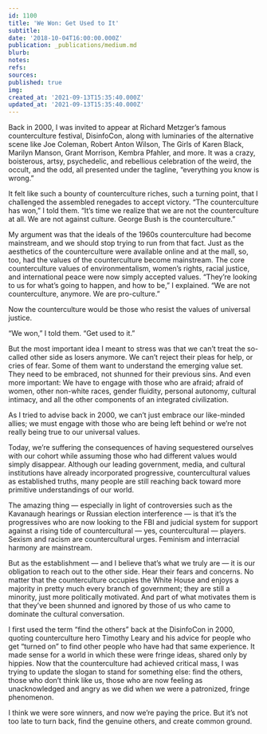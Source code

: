 ```yaml
---
id: 1100
title: 'We Won: Get Used to It'
subtitle: 
date: '2018-10-04T16:00:00.000Z'
publication: _publications/medium.md
blurb: 
notes: 
refs: 
sources: 
published: true
img: 
created_at: '2021-09-13T15:35:40.000Z'
updated_at: '2021-09-13T15:35:40.000Z'
---
```

Back in 2000, I was invited to appear at Richard Metzger’s famous counterculture festival, DisinfoCon, along with luminaries of the alternative scene like Joe Coleman, Robert Anton Wilson, The Girls of Karen Black, Marilyn Manson, Grant Morrison, Kembra Pfahler, and more. It was a crazy, boisterous, artsy, psychedelic, and rebellious celebration of the weird, the occult, and the odd, all presented under the tagline, “everything you know is wrong.”

It felt like such a bounty of counterculture riches, such a turning point, that I challenged the assembled renegades to accept victory. “The counterculture has won,” I told them. “It’s time we realize that we are not the counterculture at all. We are not against culture. George Bush is the counterculture.”

My argument was that the ideals of the 1960s counterculture had become mainstream, and we should stop trying to run from that fact. Just as the aesthetics of the counterculture were available online and at the mall, so, too, had the values of the counterculture become mainstream. The core counterculture values of environmentalism, women’s rights, racial justice, and international peace were now simply accepted values.
“They’re looking to us for what’s going to happen, and how to be,” I explained. “We are not counterculture, anymore. We are pro-culture.”

Now the counterculture would be those who resist the values of universal justice.

“We won,” I told them. “Get used to it.”

But the most important idea I meant to stress was that we can’t treat the so-called other side as losers anymore. We can’t reject their pleas for help, or cries of fear. Some of them want to understand the emerging value set. They need to be embraced, not shunned for their previous sins. And even more important: We have to engage with those who are afraid; afraid of women, other non-white races, gender fluidity, personal autonomy, cultural intimacy, and all the other components of an integrated civilization.

As I tried to advise back in 2000, we can’t just embrace our like-minded allies; we must engage with those who are being left behind or we’re not really being true to our universal values.

Today, we’re suffering the consequences of having sequestered ourselves with our cohort while assuming those who had different values would simply disappear. Although our leading government, media, and cultural institutions have already incorporated progressive, countercultural values as established truths, many people are still reaching back toward more primitive understandings of our world.

The amazing thing — especially in light of controversies such as the Kavanaugh hearings or Russian election interference — is that it’s the progressives who are now looking to the FBI and judicial system for support against a rising tide of countercultural — yes, countercultural — players. Sexism and racism are countercultural urges. Feminism and interracial harmony are mainstream.

But as the establishment — and I believe that’s what we truly are — it is our obligation to reach out to the other side. Hear their fears and concerns. No matter that the counterculture occupies the White House and enjoys a majority in pretty much every branch of government; they are still a minority, just more politically motivated. And part of what motivates them is that they’ve been shunned and ignored by those of us who came to dominate the cultural conversation.

I first used the term “find the others” back at the DisinfoCon in 2000, quoting counterculture hero Timothy Leary and his advice for people who get “turned on” to find other people who have had that same experience. It made sense for a world in which these were fringe ideas, shared only by hippies. Now that the counterculture had achieved critical mass, I was trying to update the slogan to stand for something else: find the others, those who don’t think like us, those who are now feeling as unacknowledged and angry as we did when we were a patronized, fringe phenomenon.

I think we were sore winners, and now we’re paying the price. But it’s not too late to turn back, find the genuine others, and create common ground.
